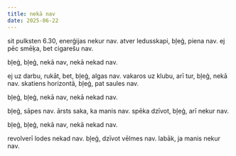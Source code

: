 ```yaml
---
title: nekā nav
date: 2025-06-22
---
```

sit pulksten 6.30, enerģijas nekur nav.
atver ledusskapi, bļeģ, piena nav.
ej pēc smēķa, bet cigarešu nav.

bļeģ, bļeģ, nekā nav, nekā nekad nav.

ej uz darbu, rukāt, bet, bļeģ, algas nav.
vakaros uz klubu, arī tur, bļeģ, nekā nav.
skatiens horizontā, bļeģ, pat saules nav.

bļeģ, bļeģ, nekā nav, nekā nekad nav.

bļeģ, sāpes nav.
ārsts saka, ka manis nav.
spēka dzīvot, bļeģ, arī nekur nav.

bļeģ, bļeģ, nekā nav, nekā nekad nav.

revolverī lodes nekad nav.
bļeģ, dzīvot vēlmes nav.
labāk, ja manis nekur nav.